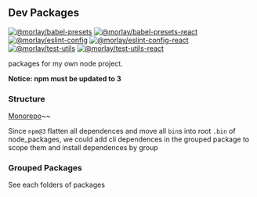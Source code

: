 ## Dev Packages

[![@morlay/babel-presets](https://img.shields.io/npm/v/@morlay/babel-presets.svg?style=flat-square)](https://www.npmjs.com/package/@morlay/babel-presets)
[![@morlay/babel-presets-react](https://img.shields.io/npm/v/@morlay/babel-presets-react.svg?style=flat-square)](https://www.npmjs.com/package/@morlay/babel-presets-react)
[![@morlay/eslint-config](https://img.shields.io/npm/v/@morlay/eslint-config.svg?style=flat-square)](https://www.npmjs.com/package/@morlay/eslint-config)
[![@morlay/eslint-config-react](https://img.shields.io/npm/v/@morlay/eslint-config-react.svg?style=flat-square)](https://www.npmjs.com/package/@morlay/eslint-config-react)
[![@morlay/test-utils](https://img.shields.io/npm/v/@morlay/test-utils.svg?style=flat-square)](https://www.npmjs.com/package/@morlay/test-utils)
[![@morlay/test-utils-react](https://img.shields.io/npm/v/@morlay/test-utils-react.svg?style=flat-square)](https://www.npmjs.com/package/@morlay/test-utils-react)

packages for my own node project.

**Notice: npm must be updated to 3**

### Structure

[Monorepo](https://github.com/babel/babel/blob/master/doc/design/monorepo.md)~~

Since `npm@3` flatten all dependences and move all `bin`s into root `.bin` of node_packages,
we could add cli dependences in the grouped package to scope them and install dependences by group

### Grouped Packages

See each folders of packages